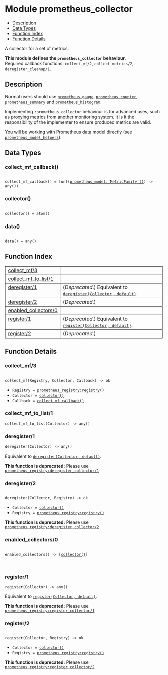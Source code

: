 

# Module prometheus_collector #
* [Description](#description)
* [Data Types](#types)
* [Function Index](#index)
* [Function Details](#functions)

A collector for a set of metrics.

__This module defines the `prometheus_collector` behaviour.__<br /> Required callback functions: `collect_mf/2`, `collect_metrics/2`, `deregister_cleanup/1`.

<a name="description"></a>

## Description ##

Normal users should use [`prometheus_gauge`](prometheus_gauge.md),
[`prometheus_counter`](prometheus_counter.md), [`prometheus_summary`](prometheus_summary.md)
and [`prometheus_histogram`](prometheus_histogram.md).

Implementing `:prometheus_collector` behaviour is for advanced uses,
such as proxying metrics from another monitoring system.
It is it the responsibility of the implementer to ensure produced metrics
are valid.

You will be working with Prometheus
data model directly (see [`prometheus_model_helpers`](prometheus_model_helpers.md)).
<a name="types"></a>

## Data Types ##




### <a name="type-collect_mf_callback">collect_mf_callback()</a> ###


<pre><code>
collect_mf_callback() = fun((<a href="prometheus_model.md#type-MetricFamily">prometheus_model:'MetricFamily'()</a>) -&gt; any())
</code></pre>




### <a name="type-collector">collector()</a> ###


<pre><code>
collector() = atom()
</code></pre>




### <a name="type-data">data()</a> ###


<pre><code>
data() = any()
</code></pre>

<a name="index"></a>

## Function Index ##


<table width="100%" border="1" cellspacing="0" cellpadding="2" summary="function index"><tr><td valign="top"><a href="#collect_mf-3">collect_mf/3</a></td><td></td></tr><tr><td valign="top"><a href="#collect_mf_to_list-1">collect_mf_to_list/1</a></td><td></td></tr><tr><td valign="top"><a href="#deregister-1">deregister/1</a></td><td>(<em>Deprecated</em>.) Equivalent to <a href="#deregister-2"><tt>deregister(Collector, default)</tt></a>.</td></tr><tr><td valign="top"><a href="#deregister-2">deregister/2</a></td><td>(<em>Deprecated</em>.) </td></tr><tr><td valign="top"><a href="#enabled_collectors-0">enabled_collectors/0</a></td><td></td></tr><tr><td valign="top"><a href="#register-1">register/1</a></td><td>(<em>Deprecated</em>.) Equivalent to <a href="#register-2"><tt>register(Collector, default)</tt></a>.</td></tr><tr><td valign="top"><a href="#register-2">register/2</a></td><td>(<em>Deprecated</em>.) </td></tr></table>


<a name="functions"></a>

## Function Details ##

<a name="collect_mf-3"></a>

### collect_mf/3 ###

<pre><code>
collect_mf(Registry, Collector, Callback) -&gt; ok
</code></pre>

<ul class="definitions"><li><code>Registry = <a href="prometheus_registry.md#type-registry">prometheus_registry:registry()</a></code></li><li><code>Collector = <a href="#type-collector">collector()</a></code></li><li><code>Callback = <a href="#type-collect_mf_callback">collect_mf_callback()</a></code></li></ul>

<a name="collect_mf_to_list-1"></a>

### collect_mf_to_list/1 ###

`collect_mf_to_list(Collector) -> any()`

<a name="deregister-1"></a>

### deregister/1 ###

`deregister(Collector) -> any()`

Equivalent to [`deregister(Collector, default)`](#deregister-2).

__This function is deprecated:__ Please use [`prometheus_registry:deregister_collector/1`](prometheus_registry.md#deregister_collector-1)

<a name="deregister-2"></a>

### deregister/2 ###

<pre><code>
deregister(Collector, Registry) -&gt; ok
</code></pre>

<ul class="definitions"><li><code>Collector = <a href="#type-collector">collector()</a></code></li><li><code>Registry = <a href="prometheus_registry.md#type-registry">prometheus_registry:registry()</a></code></li></ul>

__This function is deprecated:__ Please use [`prometheus_registry:deregister_collector/2`](prometheus_registry.md#deregister_collector-2)

<a name="enabled_collectors-0"></a>

### enabled_collectors/0 ###

<pre><code>
enabled_collectors() -&gt; [<a href="#type-collector">collector()</a>]
</code></pre>
<br />

<a name="register-1"></a>

### register/1 ###

`register(Collector) -> any()`

Equivalent to [`register(Collector, default)`](#register-2).

__This function is deprecated:__ Please use [`prometheus_registry:register_collector/1`](prometheus_registry.md#register_collector-1)

<a name="register-2"></a>

### register/2 ###

<pre><code>
register(Collector, Registry) -&gt; ok
</code></pre>

<ul class="definitions"><li><code>Collector = <a href="#type-collector">collector()</a></code></li><li><code>Registry = <a href="prometheus_registry.md#type-registry">prometheus_registry:registry()</a></code></li></ul>

__This function is deprecated:__ Please use [`prometheus_registry:register_collector/2`](prometheus_registry.md#register_collector-2)

